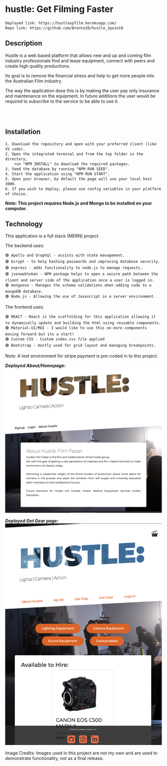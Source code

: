 # hustle: Get Filming Faster

    Deployed link: https://hustleupfilm.herokuapp.com/
    Repo link: https://github.com/Brento20/hustle_2point0

## Description
Hustle is a web based platform that allows new and up and coming film industry professionals find and lease equipment, connect with peers and create high quality productions.

Its goal is to remove the financial stress and help to get more people into the Australian Film industry.

The way the application dose this is by making the user pay only insurance and maintenance on the equipment. In future additions the user would be required to subscribe to the service to be able to use it.

<br>
<br>

## Installation

    1. Download the repository and open with your preferred client (like VS code).
    2. Open the integrated terminal and from the top folder in the directory, 
        run "NPM INSTALL" to download the required packages.
    3. Seed the database by running "NPM RUN SEED".
    4. Start the application using "NPM RUN START".
    5. Open your browser, by default the page will use your local host 3000.
    6. If you wish to deploy, please use config variables in your platform of choice.

**Note: This project requires Node.js and Mongo to be installed on your computer.**



## Technology

This application is a full stack (MERN) project.

The backend uses:

    🟢 Apollo and Graphql - assists with state management.
    🟢 bcrypt - to help hashing passwords and improving database security.
    🟢 express - adds functionality to node.js to manage requests.
    🟢 jsonwebtoken - NPM package helps to open a secure path between the client and server side of the application once a user is logged in.
    🟢 mongoose - Manages the schema validations when adding code to a mongoDB database.
    🟢 Node.js - Allowing the use of Javascript in a server environment.


The frontend uses:

    🟢 REACT - React is the scaffolding for this application allowing it to dynamically update and building the html using reusable components.
    🟢 Material-UI/MUI - I would like to use this on more components moving forward but its a start!
    🟢 Custom CSS - Custom index.css file applied
    🟢 Bootstrap - mostly used for grid layout and managing breakpoints.

Note: A test environment for stripe payment is pre-coded in to this project.

***Deployed About/Homepage:***
![Homepage/about](./readmeAssets/about.png)

***Deployed Get Gear page:***
![GetGear](./readmeAssets/getGear.png)



Image Credits:
 Images used in this project are not my own and are used to demonstrate functionality, not as a final release.